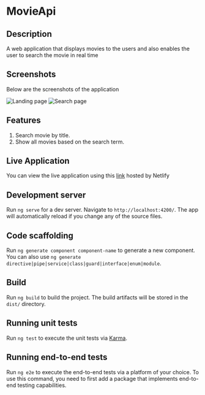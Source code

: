 # MovieApi

## Description

A web application that displays movies to the users and also enables the user to search the movie in real time

## Screenshots

Below are the screenshots of the application

![Landing page](http://full/path/to/img.jpg "Landing page") ![Search page](http://full/path/to/img.jpg "Landing page")

## Features

1. Search movie by title.
2. Show all movies based on the search term.

## Live Application

You can view the live application using this [link](https://dorcastoto.github.io/GitSearch/) hosted by Netlify
## Development server

Run `ng serve` for a dev server. Navigate to `http://localhost:4200/`. The app will automatically reload if you change any of the source files.

## Code scaffolding

Run `ng generate component component-name` to generate a new component. You can also use `ng generate directive|pipe|service|class|guard|interface|enum|module`.

## Build

Run `ng build` to build the project. The build artifacts will be stored in the `dist/` directory.

## Running unit tests

Run `ng test` to execute the unit tests via [Karma](https://karma-runner.github.io).

## Running end-to-end tests

Run `ng e2e` to execute the end-to-end tests via a platform of your choice. To use this command, you need to first add a package that implements end-to-end testing capabilities.
